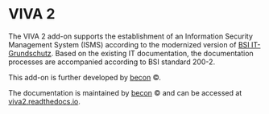 # VIVA 2

The VIVA 2 add-on supports the establishment of an Information Security Management System (ISMS) according to the modernized version of [BSI IT-Grundschutz](https://www.bsi.bund.de/). Based on the existing IT documentation, the documentation processes are accompanied according to BSI standard 200-2.

This add-on is further developed by [becon](https://viva2.readthedocs.io/de/latest/LICENSE.html) ©.

The documentation is maintained by [becon](https://viva2.readthedocs.io/de/latest/LICENSE.html) © and can be accessed at [viva2.readthedocs.io](http://viva2.readthedocs.io).
